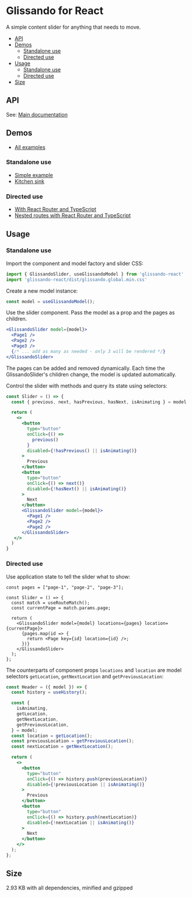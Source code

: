# Glissando for React

A simple content slider for anything that needs to move.

- [API](#api)
- [Demos](#demos)
  - [Standalone use](#standalone-use)
  - [Directed use](#directed-use)
- [Usage](#usage)
  - [Standalone use](#standalone-use-1)
  - [Directed use](#directed-use-1)
- [Size](#size)


## API

See: [Main documentation](https://github.com/ArthurClemens/glissando)


## Demos

* [All examples](https://codesandbox.io/dashboard/all/Glissando/Glissando%20for%20React?workspace=214fe89f-3718-4af2-9611-3b2cb150dcc5)

### Standalone use

* [Simple example](https://codesandbox.io/s/glissando-for-react-2bgz4)
* [Kitchen sink](https://codesandbox.io/s/glissando-for-react-kitchensink-7hw9y)

### Directed use

* [With React Router and TypeScript](https://codesandbox.io/s/glissando-for-react-with-react-router-d0kno)
* [Nested routes with React Router and TypeScript](https://codesandbox.io/s/glissando-for-react-with-react-router-list-and-details-34552)


## Usage

### Standalone use

Import the component and model factory and slider CSS:

```js
import { GlissandoSlider, useGlissandoModel } from 'glissando-react'
import 'glissando-react/dist/glissando.global.min.css'
```

Create a new model instance:

```js
const model = useGlissandoModel();
```

Use the slider component. Pass the model as a prop and the pages as children.

```jsx
<GlissandoSlider model={model}>
  <Page1 />
  <Page2 />
  <Page3 />
  {/* ... add as many as needed - only 3 will be rendered */}
</GlissandoSlider>
```

The pages can be added and removed dynamically. Each time the GlissandoSlider's children change, the model is updated automatically.

Control the slider with methods and query its state using selectors:

```jsx
const Slider = () => {
  const { previous, next, hasPrevious, hasNext, isAnimating } = model

  return (
    <>
      <button
        type="button"
        onClick={() =>
          previous()
        }
        disabled={!hasPrevious() || isAnimating()}
      >
        Previous
      </button>
      <button
        type="button"
        onClick={() => next()}
        disabled={!hasNext() || isAnimating()}
      >
        Next
      </button>
      <GlissandoSlider model={model}>
        <Page1 />
        <Page2 />
        <Page2 />
      </GlissandoSlider>
   </>
  )
}
```

### Directed use

Use application state to tell the slider what to show:

```tsx
const pages = ["page-1", "page-2", "page-3"];

const Slider = () => {
  const match = useRouteMatch();
  const currentPage = match.params.page;

  return (
    <GlissandoSlider model={model} locations={pages} location={currentPage}>
      {pages.map(id => {
        return <Page key={id} location={id} />;
      })}
    </GlissandoSlider>
  );
};
```

The counterparts of component props `locations` and `location` are model selectors `getLocation`, `getNextLocation` and `getPreviousLocation`:

```jsx
const Header = ({ model }) => {
  const history = useHistory();

  const {
    isAnimating,
    getLocation,
    getNextLocation,
    getPreviousLocation,
  } = model;
  const location = getLocation();
  const previousLocation = getPreviousLocation();
  const nextLocation = getNextLocation();

  return (
    <>
      <button
        type="button"
        onClick={() => history.push(previousLocation)}
        disabled={!previousLocation || isAnimating()}
      >
        Previous
      </button>
      <button
        type="button"
        onClick={() => history.push(nextLocation)}
        disabled={!nextLocation || isAnimating()}
      >
        Next
      </button>
    </>
  );
};
```


## Size

2.93 KB with all dependencies, minified and gzipped
